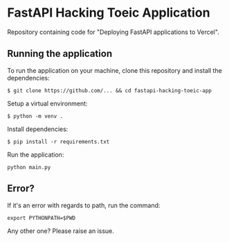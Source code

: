 # FastAPI Hacking Toeic Application

Repository containing code for "Deploying FastAPI applications to Vercel".

## Running the application

To run the application on your machine, clone this repository and install the dependencies:

```
$ git clone https://github.com/... && cd fastapi-hacking-toeic-app
```

Setup a virtual environment:

```
$ python -m venv .
```

Install dependencies:

```
$ pip install -r requirements.txt
```

Run the application:

```
python main.py
```

## Error?

If it's an error with regards to path, run the command:

```
export PYTHONPATH=$PWD
```

Any other one? Please raise an issue.